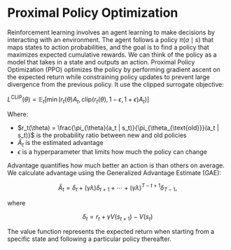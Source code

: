 # Proximal Policy Optimization
Reinforcement learning involves an agent learning to make decisions by interacting with an environment. The agent follows a policy $\pi(a\mid s)$
 that maps states to action probabilities, and the goal is to find a policy that maximizes expected cumulative rewards. We can think of the policy as a model that takes in a state and outputs an action.
Proximal Policy Optimization (PPO) optimizes the policy by performing gradient ascent on the expected return while constraining policy updates to prevent large divergence from the previous policy. It use the clipped surrogate objective:

$L^{\text{CLIP}}(\theta) = \mathbb{E}_t \left[ \min \left( r_t(\theta) A_t, \text{clip} \left( r_t(\theta), 1 - \epsilon, 1 + \epsilon \right) A_t \right) \right]$

Where:

- $r_t(\theta) = \frac{\pi_{\theta}(a_t | s_t)}{\pi_{\theta_{\text{old}}}(a_t | s_t)}$ is the probability ratio between new and old policies
- $\hat{A}_t$ is the estimated advantage
- $\epsilon$ is a hyperparameter that limits how much the policy can change

Advantage quantifies how much better an action is than others on average.
We calculate advantage using the Generalized Advantage Estimate (GAE):

$$
\hat{A}_t = \delta_t + (\gamma \lambda) \delta_{t+1} + \cdots + (\gamma \lambda)^{T - t + 1} \delta_{T - 1},
$$

where  

$$
\delta_t = r_t + \gamma V(s_{t+1}) - V(s_t)
$$

The value function represents the expected return when starting from a specific state and following a particular policy thereafter.

